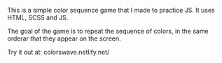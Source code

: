 This is a simple color sequence game that I made to practice JS. It uses HTML, SCSS and JS.

The goal of the game is to repeat the sequence of colors, in the same orderar that they appear on the screen.

Try it out at: colorswave.netlify.net/
